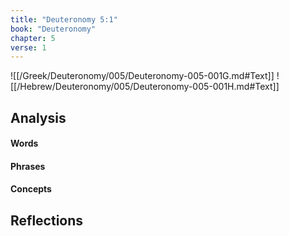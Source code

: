 ```yaml
---
title: "Deuteronomy 5:1"
book: "Deuteronomy"
chapter: 5
verse: 1
---
```

![[/Greek/Deuteronomy/005/Deuteronomy-005-001G.md#Text]]
![[/Hebrew/Deuteronomy/005/Deuteronomy-005-001H.md#Text]]

## Analysis

#### Words

#### Phrases

#### Concepts

## Reflections
